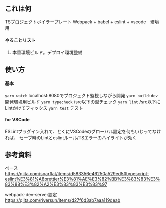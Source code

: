 
## これは何
TSプロジェクトボイラープレート
Webpack + babel + eslint + vscode　環境用

#### やることリスト
1. 本番環境ビルド。デプロイ環境整備

## 使い方
#### 基本
```yarn watch```
localhost:8080でプロジェクト監視しながら開発
```yarn build:dev```
開発環境用ビルド
```yarn typecheck```
/src以下の型チェック
```yarn lint```
/src以下にLintかけてフィックス
```yarn test```
テスト

#### for VSCode
ESLintプラグイン入れて、とくにVSCodeのグローバル設定を何もいじってなければ、
セーブ時のLintとeslintルール/TSエラーのハイライトが効く

## 参考資料
ベース　https://qiita.com/soarflat/items/d583356e46250a529ed5#typescript-eslint%E3%81%A8prettier%E3%81%AE%E3%82%BB%E3%83%83%E3%83%88%E3%82%A2%E3%83%83%E3%83%97

webpack-dev-server設定 https://qiita.com/riversun/items/d27f6d3ab7aaa119deab
